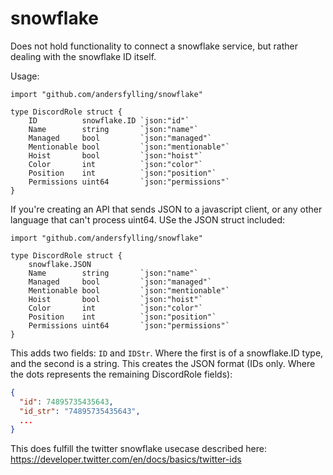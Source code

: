 # snowflake

Does not hold functionality to connect a snowflake service, but rather dealing with the snowflake ID itself.

Usage:
```golang
import "github.com/andersfylling/snowflake"

type DiscordRole struct {
	ID          snowflake.ID `json:"id"`
	Name        string       `json:"name"`
	Managed     bool         `json:"managed"`
	Mentionable bool         `json:"mentionable"`
	Hoist       bool         `json:"hoist"`
	Color       int          `json:"color"`
	Position    int          `json:"position"`
	Permissions uint64       `json:"permissions"`
}
```

If you're creating an API that sends JSON to a javascript client, or any other language that can't process uint64. USe the JSON struct included:
```golang
import "github.com/andersfylling/snowflake"

type DiscordRole struct {
	snowflake.JSON
	Name        string       `json:"name"`
	Managed     bool         `json:"managed"`
	Mentionable bool         `json:"mentionable"`
	Hoist       bool         `json:"hoist"`
	Color       int          `json:"color"`
	Position    int          `json:"position"`
	Permissions uint64       `json:"permissions"`
}
```

This adds two fields: `ID` and `IDStr`. Where the first is of a snowflake.ID type, and the second is a string. This creates the JSON format (IDs only. Where the dots represents the remaining DiscordRole fields):
```json
{
  "id": 74895735435643,
  "id_str": "74895735435643",
  ...
}
```

This does fulfill the twitter snowflake usecase described here: https://developer.twitter.com/en/docs/basics/twitter-ids
